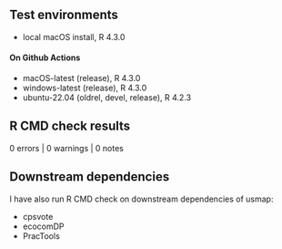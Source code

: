 
## Test environments
* local macOS install, R 4.3.0

#### On Github Actions
* macOS-latest (release), R 4.3.0
* windows-latest (release), R 4.3.0
* ubuntu-22.04 (oldrel, devel, release), R 4.2.3

## R CMD check results

0 errors | 0 warnings | 0 notes

## Downstream dependencies

I have also run R CMD check on downstream dependencies of usmap:

* cpsvote
* ecocomDP
* PracTools
